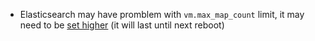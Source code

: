  - Elasticsearch may have promblem with `vm.max_map_count` limit, it may 
need to be [set higher](https://www.elastic.co/guide/en/elasticsearch/reference/5.0/docker.html#docker-cli-run-prod-mode) 
(it will last until next reboot)
